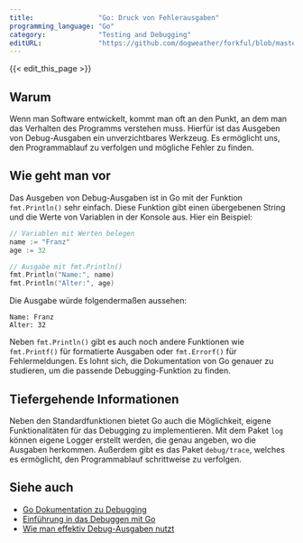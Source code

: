 ```yaml
---
title:                "Go: Druck von Fehlerausgaben"
programming_language: "Go"
category:             "Testing and Debugging"
editURL:              "https://github.com/dogweather/forkful/blob/master/content/de/go/printing-debug-output.md"
---
```


{{< edit_this_page >}}

## Warum

Wenn man Software entwickelt, kommt man oft an den Punkt, an dem man das Verhalten des Programms verstehen muss. Hierfür ist das Ausgeben von Debug-Ausgaben ein unverzichtbares Werkzeug. Es ermöglicht uns, den Programmablauf zu verfolgen und mögliche Fehler zu finden.

## Wie geht man vor

Das Ausgeben von Debug-Ausgaben ist in Go mit der Funktion `fmt.Println()` sehr einfach. Diese Funktion gibt einen übergebenen String und die Werte von Variablen in der Konsole aus. Hier ein Beispiel:

```Go
// Variablen mit Werten belegen
name := "Franz"
age := 32

// Ausgabe mit fmt.Println()
fmt.Println("Name:", name)
fmt.Println("Alter:", age)
```

Die Ausgabe würde folgendermaßen aussehen:

```
Name: Franz
Alter: 32
```

Neben `fmt.Println()` gibt es auch noch andere Funktionen wie `fmt.Printf()` für formatierte Ausgaben oder `fmt.Errorf()` für Fehlermeldungen. Es lohnt sich, die Dokumentation von Go genauer zu studieren, um die passende Debugging-Funktion zu finden.

## Tiefergehende Informationen

Neben den Standardfunktionen bietet Go auch die Möglichkeit, eigene Funktionalitäten für das Debugging zu implementieren. Mit dem Paket `log` können eigene Logger erstellt werden, die genau angeben, wo die Ausgaben herkommen. Außerdem gibt es das Paket `debug/trace`, welches es ermöglicht, den Programmablauf schrittweise zu verfolgen.

## Siehe auch

- [Go Dokumentation zu Debugging](https://golang.org/pkg/debug/)
- [Einführung in das Debuggen mit Go](https://medium.com/@ashtaag/debugging-go-applications-92298601b28c)
- [Wie man effektiv Debug-Ausgaben nutzt](https://blog.gopheracademy.com/advent-2014/rewriting-log-functions/)
